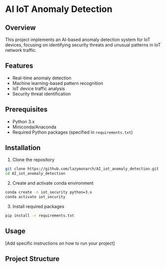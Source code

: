 # AI IoT Anomaly Detection

## Overview

This project implements an AI-based anomaly detection system for IoT devices, focusing on identifying security threats and unusual patterns in IoT network traffic.

## Features

- Real-time anomaly detection
- Machine learning-based pattern recognition
- IoT device traffic analysis
- Security threat identification

## Prerequisites

- Python 3.x
- Miniconda/Anaconda
- Required Python packages (specified in `requirements.txt`)

## Installation

1. Clone the repository

```bash
git clone https://github.com/lazymonarch/AI_iot_anomaly_detection.git
cd AI_iot_anomaly_detection
```

2. Create and activate conda environment

```bash
conda create -n iot_security python=3.x
conda activate iot_security
```

3. Install required packages

```bash
pip install -r requirements.txt
```

## Usage

[Add specific instructions on how to run your project]

## Project Structure
